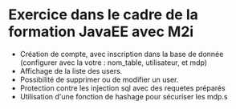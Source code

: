 # Exercice dans le cadre de la formation JavaEE avec M2i

- Création de compte, avec inscription dans la base de donnée (configurer avec la votre : nom_table, utilisateur, et mdp)
- Affichage de la liste des users.
- Possibilité de supprimer ou de modifier un user.
- Protection contre les injection sql avec des requetes préparés
- Utilisation d'une fonction de hashage pour sécuriser les mdp.s
